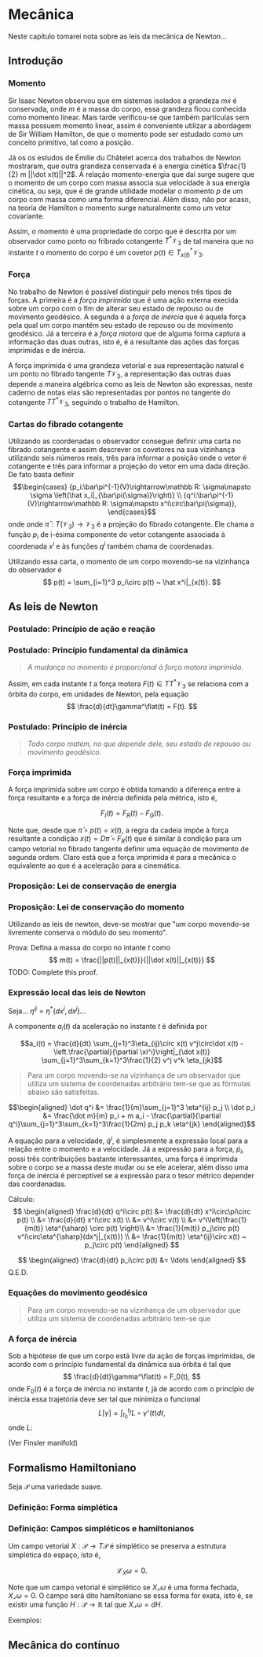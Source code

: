 # Mecânica

Neste capítulo tomarei nota sobre as leis da mecânica de
Newton...


## Introdução

### Momento

Sir Isaac Newton observou que em sistemas isolados
a grandeza $m \dot x$ é conservada, onde $m$ é a massa do corpo,
essa grandeza ficou conhecida como momento linear.
Mais tarde verificou-se que também partículas sem massa possuem
momento linear, assim é conveniente utilizar a abordagem de Sir William Hamilton,
de que o momento pode ser estudado como um conceito primitivo, tal como a posição.

Já os os estudos de Émilie du Châtelet acerca dos trabalhos de Newton mostraram,
que outra grandeza conservada é a energia cinética $\frac{1}{2} m ||\dot x(t)||^2$.
A relação momento-energia que daí surge sugere que o momento de um corpo com massa
associa sua velocidade à sua energia cinética, ou seja, que é de grande utilidade
modelar o momento $p$ de um corpo com massa como uma forma diferencial.
Além disso, não por acaso, na teoria de Hamilton o momento surge naturalmente
como um vetor covariante.

Assim, o momento é uma propriedade do corpo
que é descrita por um observador como ponto no fribrado cotangente $T^*\mathcal V_3$
de tal maneira que no instante $t$ o momento do corpo é um covetor
$p(t)\in T^*_{x(t)}\mathcal V_3$.

### Força

No trabalho de Newton é possível distinguir pelo menos
três tipos de forças.
A primeira é a _força imprimida_ que é uma ação externa
execida sobre um corpo com o fim de alterar seu estado
de repouso ou de movimento geodésico.
A segunda é a _força de inércia_ que é aquela força
pela qual um corpo mantém seu estado de repouso ou de movimento geodésico.
Já a terceira é a _força motora_ que de alguma forma captura a informação
das duas outras, isto é,
é a resultante das ações das forças imprimidas e de inércia.

A força imprimida é uma grandeza vetorial e sua representação natural
é um ponto no fibrado tangente $T\mathcal V_3$,
a representação das outras duas
depende a maneira algébrica como as leis de Newton são expressas,
neste caderno de notas elas são representadas por pontos
no tangente do cotangente $TT^*\mathcal V_3$, seguindo o trabalho de Hamilton.

### Cartas do fibrado cotangente

Utilizando as coordenadas o observador consegue definir uma carta no
fibrado cotangente e assim descrever os covetores na sua vizinhança
utilizando seis números reais, três para informar a posição onde o vetor é cotangente
e três para informar a projeção do vetor em uma dada direção.
De fato basta definir
$$\begin{cases}
{p_i:\bar\pi^{-1}(V)\rightarrow\mathbb R:
\sigma\mapsto \sigma
\left(\hat x_i|_{\bar\pi(\sigma)}\right)} \\
{q^i:\bar\pi^{-1}(V)\rightarrow\mathbb R:
\sigma\mapsto x^i\circ\bar\pi(\sigma)},
\end{cases}$$
onde
onde $\bar\pi:T(\mathcal V_3)\rightarrow\mathcal V_3$
é a projeção do fibrado cotangente.
Ele chama a função $p_i$ de
i-ésima componente do vetor cotangente
associada à coordenada $x^i$
e às funções
$q^i$ também chama de coordenadas.

Utilizando essa carta, o momento de um corpo
movendo-se na vizinhança do observador é
$$
p(t) =
\sum_{i=1}^3 p_i\circ p(t)
~ \hat x^i|_{x(t)}.
$$

## As leis de Newton

### Postulado: Princípio de ação e reação

### Postulado: Princípio fundamental da dinâmica

> *A mudança no momento é proporcional à força motora imprimida.*

Assim, em cada instante $t$ a força motora $F(t)\in TT^*\mathcal V_3$
se relaciona com a órbita do corpo, em unidades de Newton,
pela equação
$$
\frac{d}{dt}\gamma^\flat(t) = F(t).
$$

### Postulado: Princípio de inércia

> *Todo corpo matém, no que depende dele, seu estado de repouso ou
> movimento geodésico.*

### Força imprimida

A força imprimida sobre um corpo é obtida tomando a diferença entre a força resultante
e a força de inércia definida pela métrica, isto é,

$$
F_I(t) = F_R(t) - F_G(t).
$$

Note que, desde que $\bar\pi\circ p(t) = x(t)$,
a regra da cadeia impõe à força resultante a condição
$\dot x(t) = D\bar\pi\circ F_R(t)$ que é similar à condição para
um campo vetorial no fibrado tangente definir uma
equação de movimento de segunda ordem.
Claro está que a força imprimida é para a mecânica o
equivalente ao que é a aceleração para a cinemática.

### Proposição: Lei de conservação de energia



### Proposição: Lei de conservação do momento

Utilizando as leis de newton, deve-se mostrar que
"um corpo movendo-se livremente conserva o módulo do seu momento".

Prova:
Defina a massa do corpo no intante $t$ como
$$
m(t) = \frac{||p(t)||_{x(t)}}{||\dot x(t)||_{x(t)}}
$$
TODO: Complete this proof.

### Expressão local das leis de Newton

Seja...
$\eta^{ij} = \eta^*(dx^i, dx^j)$...

A componente $a_i(t)$ da aceleração no instante $t$
é definida por

$$a_i(t) = \frac{d}{dt}
\sum_{j=1}^3\eta_{ij}\circ x(t) v^j\circ\dot x(t) -
\left.\frac{\partial}{\partial \xi^i}\right|_{\dot x(t)}
\sum_{j=1}^3\sum_{k=1}^3\frac{1}{2} v^j v^k \eta_{jk}$$

> Para um corpo movendo-se na
> vizinhança de um observador
> que utiliza um
> sistema de coordenadas arbitrário
> tem-se que as fórmulas abaixo são satisfeitas.

$$\begin{aligned}
\dot q^i &= \frac{1}{m}\sum_{j=1}^3 \eta^{ij} p_j \\
\dot p_i &= \frac{\dot m}{m} p_i + m a_i - \frac{\partial}{\partial q^i}\sum_{j=1}^3\sum_{k=1}^3\frac{1}{2m} p_j p_k \eta^{jk}
\end{aligned}$$

A equação para a velocidade, $\dot q^i$, é
simplesmente a expressão local para a relação
entre o momento e a velocidade.
Já a expressão para a força, $\dot p_i$,
possi três contribuições bastante interessantes,
uma força é imprimida sobre o corpo se a massa deste mudar
ou se ele acelerar, além disso uma força de inércia é perceptível
se a expressão para o tesor métrico depender das coordenadas.

Cálculo:
$$
\begin{aligned}
\frac{d}{dt} q^i\circ p(t)
&= \frac{d}{dt} x^i\circ\pi\circ p(t) \\
&= \frac{d}{dt} x^i\circ x(t) \\
&= v^i\circ v(t) \\
&= v^i\left(\frac{1}{m(t)} \eta^{\sharp} \circ p(t) \right)\\
&= \frac{1}{m(t)} p_j\circ p(t) v^i\circ\eta^{\sharp}(dx^j|_{x(t)}) \\
&= \frac{1}{m(t)} \eta^{ij}\circ x(t) ~ p_j\circ p(t)
\end{aligned}
$$


$$
\begin{aligned}
\frac{d}{dt} p_i\circ p(t)
&= \ldots
\end{aligned}
$$
Q.E.D.

### Equações do movimento geodésico

>   Para um corpo movendo-se na
>   vizinhança de um observador
>   que utiliza um
>   sistema de coordenadas arbitrário
>   tem-se que

### A força de inércia

Sob a hipótese de que um corpo está livre da ação de forças imprimidas,
de acordo com o princípio fundamental da dinâmica
sua órbita é tal que
$$
\frac{d}{dt}\gamma^\flat(t) = F_0(t),
$$
onde $F_0(t)$ é a força de inércia no instante $t$,
já de acordo com o princípio de inércia essa trajetória deve ser tal
que minimiza o funcional
$$
L[\gamma] = \int_{t_0}^{t_f} L\circ\gamma^\flat(t) dt,
$$
onde $L:$

(Ver Finsler manifold)

## Formalismo Hamiltoniano

Seja $\mathcal P$ uma variedade suave.

### Definição: Forma simplética

### Definição: Campos simpléticos e hamiltonianos

Um campo vetorial $X:\mathcal P\rightarrow T\mathcal P$
é simplético se preserva a estrutura simplética do espaço, isto é,

$$
\mathcal L_X\omega = 0.
$$

Note que um campo vetorial é simplético se
$X\lrcorner\omega$ é uma forma fechada, $X\lrcorner\omega = 0$.
O campo será dito hamiltoniano se essa forma for exata, isto é,
se existir uma função $H:\mathcal P\rightarrow\mathbb R$ tal que
$X\lrcorner\omega = dH$.

Exemplos:

## Mecânica do contínuo

